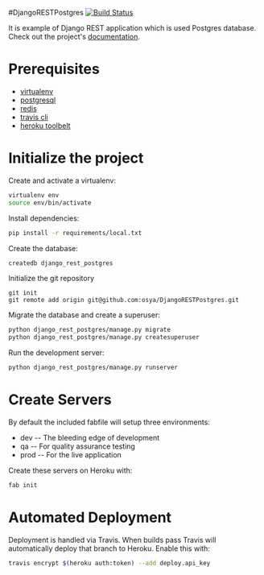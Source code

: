 #DjangoRESTPostgres
[![Build Status](https://travis-ci.org/osya/DjangoRESTPostgres.svg?branch=master)](https://travis-ci.org/osya/DjangoRESTPostgres)

It is example of Django REST application which is used Postgres database. Check out the project's [documentation](http://osya.github.io/DjangoRESTPostgres/).

# Prerequisites
- [virtualenv](https://virtualenv.pypa.io/en/latest/)
- [postgresql](http://www.postgresql.org/)
- [redis](http://redis.io/)
- [travis cli](http://blog.travis-ci.com/2013-01-14-new-client/)
- [heroku toolbelt](https://toolbelt.heroku.com/)

# Initialize the project
Create and activate a virtualenv:

```bash
virtualenv env
source env/bin/activate
```
Install dependencies:

```bash
pip install -r requirements/local.txt
```
Create the database:

```bash
createdb django_rest_postgres
```
Initialize the git repository

```
git init
git remote add origin git@github.com:osya/DjangoRESTPostgres.git
```

Migrate the database and create a superuser:
```bash
python django_rest_postgres/manage.py migrate
python django_rest_postgres/manage.py createsuperuser
```

Run the development server:
```bash
python django_rest_postgres/manage.py runserver
```

# Create Servers
By default the included fabfile will setup three environments:

- dev -- The bleeding edge of development
- qa -- For quality assurance testing
- prod -- For the live application

Create these servers on Heroku with:

```bash
fab init
```

# Automated Deployment
Deployment is handled via Travis. When builds pass Travis will automatically deploy that branch to Heroku. Enable this with:
```bash
travis encrypt $(heroku auth:token) --add deploy.api_key
```

